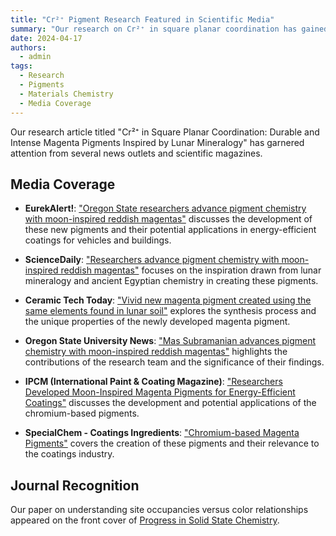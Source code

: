 ```yaml
---
title: "Cr²⁺ Pigment Research Featured in Scientific Media"
summary: "Our research on Cr²⁺ in square planar coordination has gained attention from multiple scientific publications"
date: 2024-04-17
authors:
  - admin
tags:
  - Research
  - Pigments
  - Materials Chemistry
  - Media Coverage
---
```


Our research article titled "Cr²⁺ in Square Planar Coordination: Durable and Intense Magenta Pigments Inspired by Lunar Mineralogy" has garnered attention from several news outlets and scientific magazines.

## Media Coverage

- **EurekAlert!**: ["Oregon State researchers advance pigment chemistry with moon-inspired reddish magentas"](https://www.eurekalert.org/news-releases/1041400) discusses the development of these new pigments and their potential applications in energy-efficient coatings for vehicles and buildings.

- **ScienceDaily**: ["Researchers advance pigment chemistry with moon-inspired reddish magentas"](https://www.sciencedaily.com/releases/2024/04/240416120000.htm) focuses on the inspiration drawn from lunar mineralogy and ancient Egyptian chemistry in creating these pigments.

- **Ceramic Tech Today**: ["Vivid new magenta pigment created using the same elements found in lunar soil"](https://ceramics.org/ceramic-tech-today/vivid-new-magenta-pigment-created-using-the-same-elements-found-in-lunar-soil/) explores the synthesis process and the unique properties of the newly developed magenta pigment.

- **Oregon State University News**: ["Mas Subramanian advances pigment chemistry with moon-inspired reddish magentas"](https://chemistry.oregonstate.edu/impact/2024/04/mas-subramanian-advances-pigment-chemistry-with-moon-inspired-reddish-magentas) highlights the contributions of the research team and the significance of their findings.

- **IPCM (International Paint & Coating Magazine)**: ["Researchers Developed Moon-Inspired Magenta Pigments for Energy-Efficient Coatings"](https://www.ipcm.it/en/post/researchers-moon-inspired-magenta-pigments.aspx) discusses the development and potential applications of the chromium-based pigments.

- **SpecialChem - Coatings Ingredients**: ["Chromium-based Magenta Pigments"](https://coatings.specialchem.com/news/industry-news/magenta-pigments-energy-efficient-coatings-000233755) covers the creation of these pigments and their relevance to the coatings industry.

## Journal Recognition

Our paper on understanding site occupancies versus color relationships appeared on the front cover of [Progress in Solid State Chemistry](https://www.sciencedirect.com/journal/progress-in-solid-state-chemistry).